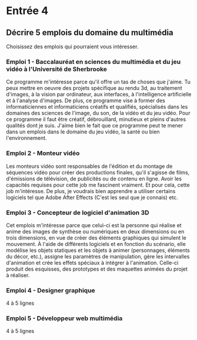 # Entrée 4
## Décrire 5 emplois du domaine du multimédia
Choisissez des emplois qui pourraient vous intéresser. 

### Emploi 1 - Baccalauréat en sciences du multimédia et du jeu vidéo à l'Université de Sherbrooke
Ce programme m'intéresse parce qu'il offre un tas de choses que j'aime. Tu peux mettre en oeuvre des projets spécifique au rendu 3d, au traitement d'images, à la vision par ordinateur, aux interfaces, à l'intelligence artificielle et à l'analyse d'images. De plus, ce programme vise à former des informaticiennes et informaticiens créatifs et qualifiés, spécialisés dans les domaines des sciences de l'image, du son, de la vidéo et du jeu vidéo. Pour ce programme il faut être créatif, débrouillard, minutieux et pleins d'autres qualités dont je suis. J'aime bien le fait que ce programme peut te mener dans un emplois dans le domaine du jeu vidéo, la santé ou bien l'environnement.

### Emploi 2 - Monteur vidéo
Les monteurs vidéo sont responsables de l'édition et du montage de séquences vidéo pour créer des productions finales, qu'il s'agisse de films, d'émissions de télévision, de publicités ou de contenu en ligne. Avoir les capacités requises pour cette job me fascinent vraiment. Et pour cela, cette job m'intéresse. De plus, je voudrais bien apprendre a utiliser certains logiciels tel que Adobe After Effects (C'est les seul que je connais) etc.

### Emploi 3 - Concepteur de logiciel d'animation 3D
Cet emplois m'intéresse parce que celui-ci est la personne qui réalise et anime des images de synthèse ou numériques en deux dimensions ou en trois dimensions,  en vue de créer des éléments graphiques qui simulent le mouvement. À l'aide de différents logiciels et en fonction du scénario, elle modélise les objets statiques et les objets à animer (personnages, éléments du décor, etc.), assigne les paramètres de manipulation, gère les intervalles d'animation et crée les effets spéciaux à intégrer à l'animation. Celle-ci produit des esquisses, des prototypes et des maquettes animées du projet à réaliser.

### Emploi 4 - Designer graphique
4 à 5 lignes

### Emploi 5 - Développeur web multimédia
4 à 5 lignes


